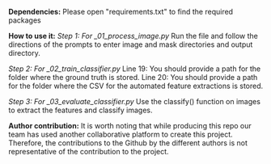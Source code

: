 **Dependencies:**
Please open "requirements.txt" to find the required packages


**How to use it:**
*Step 1: For _01_process_image.py*
Run the file and follow the directions of the prompts to enter image and mask directories and output directory. 


*Step 2: For _02_train_classifier.py*
Line 19: You should provide a path for the folder where the ground truth is stored.
Line 20: You should provide a path for the folder where the CSV for the automated feature extractions is stored. 


*Step 3: For _03_evaluate_classifier.py*
Use the classify() function on images to extract the features and classify images.



**Author contribution:**
It is worth noting that while producing this repo our team has used another collaborative platform to create this project. Therefore, the contributions to the Github by the different authors is not representative of the contribution to the project.
